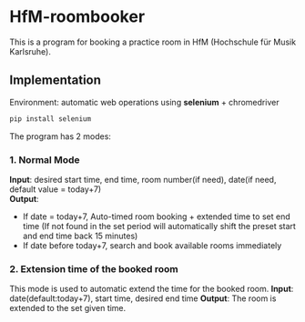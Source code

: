 # HfM-roombooker

This is a program for booking a practice room in HfM (Hochschule für Musik Karlsruhe).

## Implementation
Environment: automatic web operations using **selenium** + chromedriver
```python
pip install selenium
```  
The program has 2 modes:
### 1. Normal Mode  
**Input**: desired start time, end time, room number(if need), date(if need, default value = today+7)  
**Output**:  
- If date = today+7, Auto-timed room booking + extended time to set end time (If not found in the set period will automatically shift the preset start and end time back 15 minutes)  
- If date before today+7, search and book available rooms immediately

### 2. Extension time of the booked room  
This mode is used to automatic extend the time for the booked room.
**Input**: date(default:today+7), start time, desired end time
**Output**: The room is extended to the set given time.
